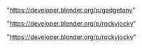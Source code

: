 "https://developer.blender.org/p/gadgetany"

"https://developer.blender.org/p/rockyjocky"

 
"https://developer.blender.org/p/rockyjocky"


 
